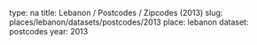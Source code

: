 type: na
title: Lebanon / Postcodes / Zipcodes (2013)
slug: places/lebanon/datasets/postcodes/2013
place: lebanon
dataset: postcodes
year: 2013
